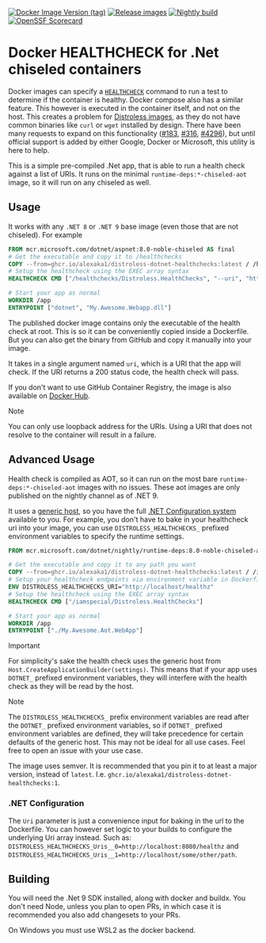 [![Docker Image Version (tag)](https://img.shields.io/docker/v/alexaka1/distroless-dotnet-healthchecks/latest?logo=docker&label=docker.io&cacheSeconds=3600)](https://hub.docker.com/repository/docker/alexaka1/distroless-dotnet-healthchecks)
[![Release images](https://github.com/alexaka1/distroless-dotnet-healthchecks/actions/workflows/release.yml/badge.svg?event=push)](https://github.com/alexaka1/distroless-dotnet-healthchecks/actions/workflows/release.yml)
[![Nightly build](https://github.com/alexaka1/distroless-dotnet-healthchecks/actions/workflows/nightly.yml/badge.svg)](https://github.com/alexaka1/distroless-dotnet-healthchecks/actions/workflows/nightly.yml)
[![OpenSSF Scorecard](https://api.scorecard.dev/projects/github.com/alexaka1/distroless-dotnet-healthchecks/badge)](https://scorecard.dev/viewer/?uri=github.com/alexaka1/distroless-dotnet-healthchecks)

# Docker HEALTHCHECK for .Net chiseled containers

Docker images can specify a [`HEALTHCHECK`](https://docs.docker.com/reference/dockerfile/#healthcheck) command to run a test to determine if the container is healthy. Docker compose also has a similar feature. This however is executed in the container itself, and not on the host. This creates a problem for [Distroless images](https://github.com/GoogleContainerTools/distroless), as they do not have common binaries like `curl` or `wget` installed by design. There have been many requests to expand on this functionality ([#183](https://github.com/GoogleContainerTools/distroless/issues/183), [#316](https://github.com/dotnet/sdk-container-builds/issues/316), [#4296](https://github.com/dotnet/dotnet-docker/discussions/4296)), but until official support is added by either Google, Docker or Microsoft, this utility is here to help.

This is a simple pre-compiled .Net app, that is able to run a health check against a list of URIs. It runs on the minimal `runtime-deps:*-chiseled-aot` image, so it will run on any chiseled as well.

## Usage

It works with any `.NET 8` or `.NET 9` base image (even those that are not chiseled). For example

```dockerfile
FROM mcr.microsoft.com/dotnet/aspnet:8.0-noble-chiseled AS final
# Get the executable and copy it to /healthchecks
COPY --from=ghcr.io/alexaka1/distroless-dotnet-healthchecks:latest / /healthchecks
# Setup the healthcheck using the EXEC array syntax
HEALTHCHECK CMD ["/healthchecks/Distroless.HealthChecks", "--uri", "http://localhost:8080/healthz"]

# Start your app as normal
WORKDIR /app
ENTRYPOINT ["dotnet", "My.Awesome.Webapp.dll"]
```

The published docker image contains only the executable of the health check at root. This is so it can be conveniently copied inside a Dockerfile. But you can also get the binary from GitHub and copy it manually into your image.

It takes in a single argument named `uri`, which is a URI that the app will check. If the URI returns a 200 status code, the health check will pass.

If you don't want to use GitHub Container Registry, the image is also available on [Docker Hub](https://hub.docker.com/r/alexaka1/distroless-dotnet-healthchecks).

> [!NOTE]
> You can only use loopback address for the URIs. Using a URI that does not resolve to the container will result in a failure.

## Advanced Usage

Health check is compiled as AOT, so it can run on the most bare `runtime-deps:*-chiseled-aot` images with no issues. These aot images are only published on the nightly channel as of .NET 9.

It uses a [generic host](https://learn.microsoft.com/en-us/dotnet/core/extensions/generic-host?tabs=appbuilder), so you have the full [.NET Configuration system](https://learn.microsoft.com/en-us/dotnet/core/extensions/configuration) available to you. For example, you don't have to bake in your healthcheck uri into your image, you can use `DISTROLESS_HEALTHCHECKS_` prefixed environment variables to specify the runtime settings.

```dockerfile
FROM mcr.microsoft.com/dotnet/nightly/runtime-deps:8.0-noble-chiseled-aot

# Get the executable and copy it to any path you want
COPY --from=ghcr.io/alexaka1/distroless-dotnet-healthchecks:latest / /iamspecial
# Setup your healthcheck endpoints via environment variable in Dockerfile, or at runtime via `docker run -e DISTROLESS_HEALTHCHECKS_URIS_0="http://localhost/healthz" -e DISTROLESS_HEALTHCHECKS_URIS_1="http://localhost/some/other/endpoint"`
ENV DISTROLESS_HEALTHCHECKS_URI="http://localhost/healthz"
# Setup the healthcheck using the EXEC array syntax
HEALTHCHECK CMD ["/iamspecial/Distroless.HealthChecks"]

# Start your app as normal
WORKDIR /app
ENTRYPOINT ["./My.Awesome.Aot.WebApp"]
```

> [!IMPORTANT]
> For simplicity's sake the health check uses the generic host from `Host.CreateApplicationBuilder(settings)`. This means that if your app uses `DOTNET_` prefixed environment variables, they will interfere with the health check as they will be read by the host.

> [!NOTE]
> The `DISTROLESS_HEALTHCHECKS_` prefix environment variables are read after the `DOTNET_` prefixed environment variables, so if `DOTNET_` prefixed environment variables are defined, they will take precedence for certain defaults of the generic host. This may not be ideal for all use cases. Feel free to open an issue with your use case.

The image uses semver. It is recommended that you pin it to at least a major version, instead of `latest`. I.e. `ghcr.io/alexaka1/distroless-dotnet-healthchecks:1`.

### .NET Configuration

The `Uri` parameter is just a convenience input for baking in the url to the Dockerfile. You can however set logic to your builds to configure the underlying Uri array instead. Such as: `DISTROLESS_HEALTHCHECKS_Uris__0=http://localhost:8080/healthz` and `DISTROLESS_HEALTHCHECKS_Uris__1=http://localhost/some/other/path`.

## Building

You will need the .Net 9 SDK installed, along with docker and buildx. You don't need Node, unless you plan to open PRs, in which case it is recommended you also add changesets to your PRs.

On Windows you must use WSL2 as the docker backend.
